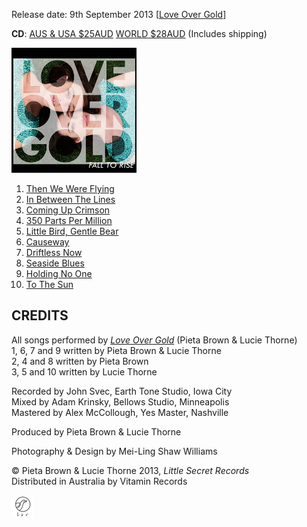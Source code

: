 <!--| ## FALL TO RISE |-->

Release date: 9th September 2013 [[Love Over Gold](http://love-over-gold.com)]

**CD**: <a class="purchase" href="https://www.paypal.com/cgi-bin/webscr?cmd=_s-xclick&hosted_button_id=RC8JZQ9B8W5ME">AUS & USA $25AUD</a> <a class="purchase" href="https://www.paypal.com/cgi-bin/webscr?cmd=_s-xclick&hosted_button_id=5UJDWPZY3NK94">WORLD $28AUD</a>  (Includes shipping)

![](data/image/cover/fall-to-rise.jpg)

1. [Then We Were Flying](?p=albums/fall-to-rise/texts#then-we-were-flying)
2. [In Between The Lines](?p=albums/fall-to-rise/texts#in-between-the-lines)
3. [Coming Up Crimson](?p=albums/fall-to-rise/texts#coming-up-crimson)
4. [350 Parts Per Million](?p=albums/fall-to-rise/texts#parts-per-million)
5. [Little Bird, Gentle Bear](?p=albums/fall-to-rise/texts#little-bird-gentle-bear)
6. [Causeway](?p=albums/fall-to-rise/texts#causeway)
7. [Driftless Now](?p=albums/fall-to-rise/texts#driftless-now)
8. [Seaside Blues](?p=albums/fall-to-rise/texts#seaside-blues)
9. [Holding No One](?p=albums/fall-to-rise/texts#holding-no-one)
10. [To The Sun](?p=/albums/fall-to-rise/texts#to-the-sun)



## CREDITS

All songs performed by [_Love Over Gold_](http://love-over-gold.com) (Pieta Brown & Lucie Thorne)  
1, 6, 7 and 9 written by Pieta Brown & Lucie Thorne  
2, 4 and 8 written by Pieta Brown  
3, 5 and 10 written by Lucie Thorne

Recorded by John Svec, Earth Tone Studio, Iowa City  
Mixed by Adam Krinsky, Bellows Studio, Minneapolis  
Mastered by Alex McCollough, Yes Master, Nashville

Produced by Pieta Brown & Lucie Thorne

Photography & Design by Mei-Ling Shaw Williams

&copy; Pieta Brown & Lucie Thorne 2013, *Little Secret Records*  
Distributed in Australia by Vitamin Records

![](data/image/ground/lsr-35.png)

